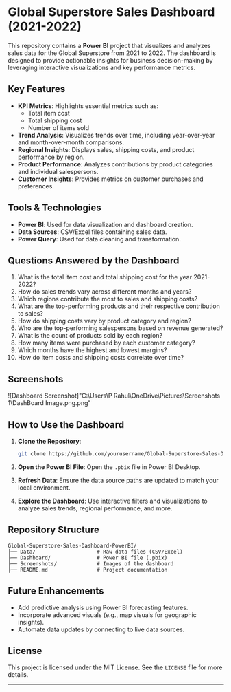 # Global Superstore Sales Dashboard (2021-2022)

This repository contains a **Power BI** project that visualizes and analyzes sales data for the Global Superstore from 2021 to 2022. The dashboard is designed to provide actionable insights for business decision-making by leveraging interactive visualizations and key performance metrics.

## Key Features

- **KPI Metrics**: Highlights essential metrics such as:
  - Total item cost
  - Total shipping cost
  - Number of items sold
- **Trend Analysis**: Visualizes trends over time, including year-over-year and month-over-month comparisons.
- **Regional Insights**: Displays sales, shipping costs, and product performance by region.
- **Product Performance**: Analyzes contributions by product categories and individual salespersons.
- **Customer Insights**: Provides metrics on customer purchases and preferences.

## Tools & Technologies

- **Power BI**: Used for data visualization and dashboard creation.
- **Data Sources**: CSV/Excel files containing sales data.
- **Power Query**: Used for data cleaning and transformation.

## Questions Answered by the Dashboard

1. What is the total item cost and total shipping cost for the year 2021-2022?
2. How do sales trends vary across different months and years?
3. Which regions contribute the most to sales and shipping costs?
4. What are the top-performing products and their respective contribution to sales?
5. How do shipping costs vary by product category and region?
6. Who are the top-performing salespersons based on revenue generated?
7. What is the count of products sold by each region?
8. How many items were purchased by each customer category?
9. Which months have the highest and lowest margins?
10. How do item costs and shipping costs correlate over time?

## Screenshots

![Dashboard Screenshot]"C:\Users\P Rahul\OneDrive\Pictures\Screenshots 1\DashBoard Image.png.png"

## How to Use the Dashboard

1. **Clone the Repository**:
   ```bash
   git clone https://github.com/yourusername/Global-Superstore-Sales-Dashboard-PowerBI.git
   ```
2. **Open the Power BI File**:
   Open the `.pbix` file in Power BI Desktop.

3. **Refresh Data**:
   Ensure the data source paths are updated to match your local environment.

4. **Explore the Dashboard**:
   Use interactive filters and visualizations to analyze sales trends, regional performance, and more.

## Repository Structure

```
Global-Superstore-Sales-Dashboard-PowerBI/
├── Data/                    # Raw data files (CSV/Excel)
├── Dashboard/               # Power BI file (.pbix)
├── Screenshots/             # Images of the dashboard
├── README.md                # Project documentation
```

## Future Enhancements

- Add predictive analysis using Power BI forecasting features.
- Incorporate advanced visuals (e.g., map visuals for geographic insights).
- Automate data updates by connecting to live data sources.

## License

This project is licensed under the MIT License. See the `LICENSE` file for more details.

---
